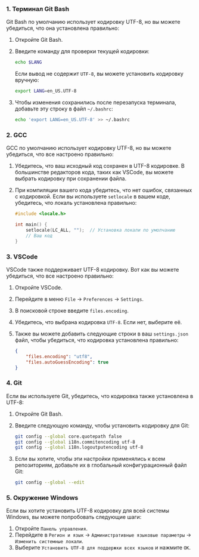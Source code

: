 ### 1. Терминал Git Bash

Git Bash по умолчанию использует кодировку UTF-8, но вы можете убедиться, что она установлена правильно:

1. Откройте Git Bash.
2. Введите команду для проверки текущей кодировки:

   ```bash
   echo $LANG
   ```

   Если вывод не содержит `UTF-8`, вы можете установить кодировку вручную:

   ```bash
   export LANG=en_US.UTF-8
   ```

3. Чтобы изменения сохранились после перезапуска терминала, добавьте эту строку в файл `~/.bashrc`:

   ```bash
   echo 'export LANG=en_US.UTF-8' >> ~/.bashrc
   ```

### 2. GCC

GCC по умолчанию использует кодировку UTF-8, но вы можете убедиться, что все настроено правильно:

1. Убедитесь, что ваш исходный код сохранен в UTF-8 кодировке. В большинстве редакторов кода, таких как VSCode, вы можете выбрать кодировку при сохранении файла.

2. При компиляции вашего кода убедитесь, что нет ошибок, связанных с кодировкой. Если вы используете `setlocale` в вашем коде, убедитесь, что локаль установлена правильно:

   ```c
   #include <locale.h>

   int main() {
       setlocale(LC_ALL, "");  // Установка локали по умолчанию
       // Ваш код
   }
   ```

### 3. VSCode

VSCode также поддерживает UTF-8 кодировку. Вот как вы можете убедиться, что все настроено правильно:

1. Откройте VSCode.
2. Перейдите в меню `File` -> `Preferences` -> `Settings`.
3. В поисковой строке введите `files.encoding`.
4. Убедитесь, что выбрана кодировка `UTF-8`. Если нет, выберите её.

5. Также вы можете добавить следующие строки в ваш `settings.json` файл, чтобы убедиться, что кодировка установлена правильно:

   ```json
   {
       "files.encoding": "utf8",
       "files.autoGuessEncoding": true
   }
   ```

### 4. Git

Если вы используете Git, убедитесь, что кодировка также установлена в UTF-8:

1. Откройте Git Bash.
2. Введите следующую команду, чтобы установить кодировку для Git:

   ```bash
   git config --global core.quotepath false
   git config --global i18n.commitencoding utf-8
   git config --global i18n.logoutputencoding utf-8
   ```

3. Если вы хотите, чтобы эти настройки применялись к всем репозиториям, добавьте их в глобальный конфигурационный файл Git:

   ```bash
   git config --global --edit
   ```

### 5. Окружение Windows

Если вы хотите установить UTF-8 кодировку для всей системы Windows, вы можете попробовать следующие шаги:

1. Откройте `Панель управления`.
2. Перейдите в `Регион и язык` -> `Административные языковые параметры` -> `Изменить системные локали`.
3. Выберите `Установить UTF-8 для поддержки всех языков` и нажмите `ОК`.
